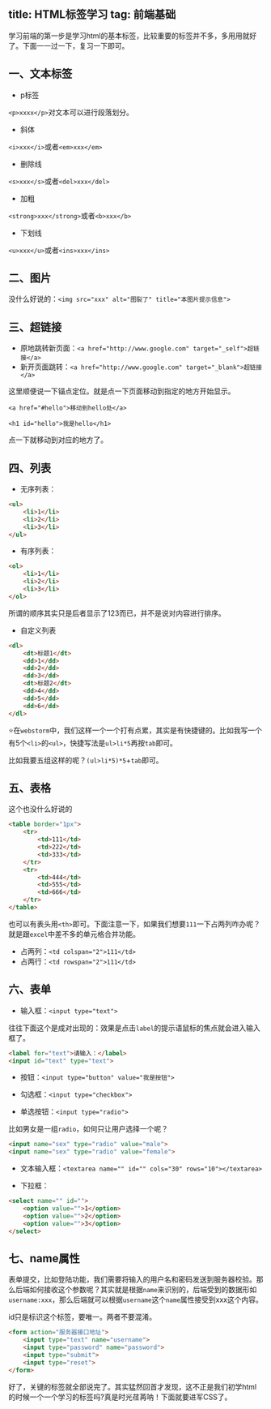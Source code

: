 title: HTML标签学习
tag: 前端基础
---

学习前端的第一步是学习html的基本标签，比较重要的标签并不多，多用用就好了。下面一一过一下，复习一下即可。

<!--more-->

## 一、文本标签

- p标签

`<p>xxxx</p>`对文本可以进行段落划分。

- 斜体

`<i>xxx</i>`或者`<em>xxx</em>`

- 删除线

`<s>xxx</s>`或者`<del>xxx</del>`

- 加粗

`<strong>xxx</strong>`或者`<b>xxx</b>`

- 下划线

`<u>xxx</u>`或者`<ins>xxx</ins>`

## 二、图片

没什么好说的：`<img src="xxx" alt="图裂了" title="本图片提示信息">`


## 三、超链接

- 原地跳转新页面：`<a href="http://www.google.com" target="_self">超链接</a>`
- 新开页面跳转：`<a href="http://www.google.com" target="_blank">超链接</a>`


这里顺便说一下锚点定位。就是点一下页面移动到指定的地方开始显示。

`<a href="#hello">移动到hello处</a>`

`<h1 id="hello">我是hello</h1>`

点一下就移动到对应的地方了。


## 四、列表

- 无序列表：


```html
<ul>
    <li>1</li>
    <li>2</li>
    <li>3</li>
</ul>
```


- 有序列表：

```html
<ol>
    <li>1</li>
    <li>2</li>
    <li>3</li>
</ol>
```

所谓的顺序其实只是后者显示了123而已，并不是说对内容进行排序。

- 自定义列表

```html
<dl>
    <dt>标题1</dt>
    <dd>1</dd>
    <dd>2</dd>
    <dd>3</dd>
    <dt>标题2</dt>
    <dd>4</dd>
    <dd>5</dd>
    <dd>6</dd>
</dl>
```

⭐在`webstorm`中，我们这样一个一个打有点累，其实是有快捷键的。比如我写一个有5个`<li>`的`<ul>`，快捷写法是`ul>li*5`再按`tab`即可。

比如我要五组这样的呢？`(ul>li*5)*5`+`tab`即可。

## 五、表格

这个也没什么好说的

```html
<table border="1px">
    <tr>
        <td>111</td>
        <td>222</td>
        <td>333</td>
    </tr>
    <tr>
        <td>444</td>
        <td>555</td>
        <td>666</td>
    </tr>
</table>
```

也可以有表头用`<th>`即可。下面注意一下，如果我们想要`111`一下占两列咋办呢？就是跟`excel`中差不多的单元格合并功能。

- 占两列：`<td colspan="2">111</td>`
- 占两行：`<td rowspan="2">111</td>`


## 六、表单

- 输入框：`<input type="text">`

往往下面这个是成对出现的：效果是点击`label`的提示语鼠标的焦点就会进入输入框了。

```html
<label for="text">请输入：</label>
<input id="text" type="text">
```


- 按钮：`<input type="button" value="我是按钮">`


- 勾选框：`<input type="checkbox">`


- 单选按钮：`<input type="radio">`


比如男女是一组`radio`，如何只让用户选择一个呢？


```html
<input name="sex" type="radio" value="male">
<input name="sex" type="radio" value="female">
```

- 文本输入框：`<textarea name="" id="" cols="30" rows="10"></textarea>`

- 下拉框：


```html
<select name="" id="">
    <option value="">1</option>
    <option value="">2</option>
    <option value="">3</option>
</select>
```

## 七、name属性

表单提交，比如登陆功能，我们需要将输入的用户名和密码发送到服务器校验。那么后端如何接收这个参数呢？其实就是根据`name`来识别的，后端受到的数据形如`username:xxx`，那么后端就可以根据`username`这个`name`属性接受到xxx这个内容。

id只是标识这个标签，要唯一。两者不要混淆。


```html
<form action="服务器接口地址">
    <input type="text" name="username">
    <input type="password" name="password">
    <input type="submit">
    <input type="reset">
</form>
```

好了，关键的标签就全部说完了。其实猛然回首才发现，这不正是我们初学html的时候一个一个学习的标签吗?真是时光荏苒呐！下面就要进军CSS了。